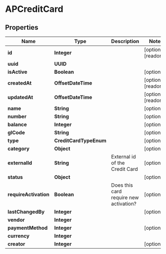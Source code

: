 

# APCreditCard


## Properties

| Name | Type | Description | Notes |
|------------ | ------------- | ------------- | -------------|
|**id** | **Integer** |  |  [optional] [readonly] |
|**uuid** | **UUID** |  |  |
|**isActive** | **Boolean** |  |  [optional] |
|**createdAt** | **OffsetDateTime** |  |  [optional] [readonly] |
|**updatedAt** | **OffsetDateTime** |  |  [optional] [readonly] |
|**name** | **String** |  |  [optional] |
|**number** | **String** |  |  [optional] |
|**balance** | **Integer** |  |  [optional] |
|**glCode** | **String** |  |  [optional] |
|**type** | **CreditCardTypeEnum** |  |  [optional] |
|**category** | **Object** |  |  [optional] |
|**externalId** | **String** | External id of the Credit Card |  [optional] |
|**status** | **Object** |  |  [optional] |
|**requireActivation** | **Boolean** | Does this card require new activation? |  [optional] |
|**lastChangedBy** | **Integer** |  |  [optional] |
|**vendor** | **Integer** |  |  |
|**paymentMethod** | **Integer** |  |  [optional] |
|**currency** | **Integer** |  |  |
|**creator** | **Integer** |  |  [optional] |



